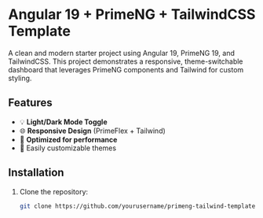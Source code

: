 # Angular 19 + PrimeNG + TailwindCSS Template

A clean and modern starter project using Angular 19, PrimeNG 19, and TailwindCSS. This project demonstrates a responsive, theme-switchable dashboard that leverages PrimeNG components and Tailwind for custom styling.

## Features
- 💡 **Light/Dark Mode Toggle**
- 🌐 **Responsive Design** (PrimeFlex + Tailwind)
- 🚀 **Optimized for performance**
- 🔧 Easily customizable themes

## Installation
1. Clone the repository:
   ```bash
   git clone https://github.com/yourusername/primeng-tailwind-template.git
